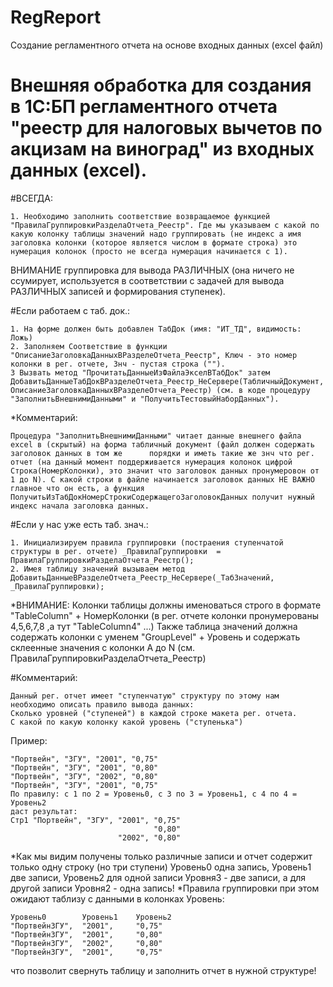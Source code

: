 # RegReport
Создание регламентного отчета на основе входных данных (excel файл)

# Внешняя обработка для создания в 1С:БП регламентного отчета "реестр для налоговых вычетов по акцизам на виноград" из входных данных (excel).

#ВСЕГДА:

    1. Необходимо заполнить соответствие возвращаемое функцией "ПравилаГруппировкиРазделаОтчета_Реестр". Где мы указываем с какой по какую колонку таблицы значений надо группировать (не индекс а имя заголовка колонки (которое является числом в формате строка) это нумерация колонок (просто не всегда нумерация начинается с 1).

ВНИМАНИЕ группировка для вывода РАЗЛИЧНЫХ (она ничего не ссумирует, используется в соответствии с задачей для вывода РАЗЛИЧНЫХ записей и формирования ступенек).

#Если работаем с таб. док.:

    1. На форме должен быть добавлен ТабДок (имя: "ИТ_ТД", видимость: Ложь)
    2. Заполняем Соответствие в функции "ОписаниеЗаголовкаДанныхВРазделеОтчета_Реестр", Ключ - это номер колонки в рег. отчете, Знч - пустая строка ("").
    3 Вызвать метод "ПрочитатьДанныеИзФайлаЭкселВТабДок" затем ДобавитьДанныеТабДокВРазделеОтчета_Реестр_НеСервере(ТабличныйДокумент, ОписаниеЗаголовкаДанныхВРазделеОтчета_Реестр) (см. в коде процедуру "ЗаполнитьВнешнимиДанными" и "ПолучитьТестовыйНаборДанных").

*Комментарий:

    Процедура "ЗаполнитьВнешнимиДанными" читает данные внешнего файла excel в (скрытый) на форма табличный документ (файл должен содержать заголовок данных в том же      порядки и иметь такие же знч что рег. отчет (на данный момент поддерживается нумерация колонок цифрой Строка(НомерКолонки), это значит что заголовок данных пронумеровон от 1 до N). С какой строки в файле начинается заголовок данных НЕ ВАЖНО главное что он есть, а функция ПолучитьИзТабДокНомерСтрокиСодержащегоЗаголовокДанных получит нужный индекс начала заголовка данных.

#Если у нас уже есть таб. знач.:

    1. Инициализируем правила группировки (постраения ступенчатой структуры в рег. отчете) _ПравилаГруппировки	= ПравилаГруппировкиРазделаОтчета_Реестр();
    2. Имея таблицу значений вызываем метод ДобавитьДанныеВРазделеОтчета_Реестр_НеСервере(_ТабЗначений, _ПравилаГруппировки);

*ВНИМАНИЕ: Колонки таблицы должны именоваться строго в формате "TableColumn" + НомерКолонки (в рег. отчете колонки пронумерованы 4,5,6,7,8 ,а тут "TableColumn4" ...)
Также таблица значений должна содержать колонки с уменем "GroupLevel" + Уровень и содержать склеенные значения с колонки А до N (см. ПравилаГруппировкиРазделаОтчета_Реестр)

#Комментарий:

    Данный рег. отчет имеет "ступенчатую" структуру по этому нам необходимо описать правило вывода данных:
    Сколько уровней ("ступеней") в каждой строке макета рег. отчета.
    С какой по какую колонку какой уровень ("ступенька")

Пример:

    "Портвейн", "ЗГУ", "2001", "0,75"
    "Портвейн", "ЗГУ", "2001", "0,80"
    "Портвейн", "ЗГУ", "2002", "0,80"
    "Портвейн", "ЗГУ", "2001", "0,75"
    По правилу: с 1 по 2 = Уровень0, с 3 по 3 = Уровень1, с 4 по 4 = Уровень2
    даст результат:
    Стр1 "Портвейн", "ЗГУ", "2001", "0,75"
                                    "0,80"
                            "2002", "0,80"
                     
*Как мы видим получены только различные записи и отчет содержит только одну строку (но три ступени)
Уровень0 одна запись, Уровень1 две записи, Уровень2 для одной записи Уровня3 - две записи, а для другой записи Уровня2 - одна запись!
*Правила группировки при этом ожидают таблизу с данными в колонках Уровень:
    
    Уровень0        Уровень1    Уровень2
    "ПортвейнЗГУ",  "2001",     "0,75"
    "ПортвейнЗГУ",  "2001",     "0,80"
    "ПортвейнЗГУ",  "2002",     "0,80"
    "ПортвейнЗГУ",  "2001",     "0,75"
    
что позволит свернуть таблицу и заполнить отчет в нужной структуре!
